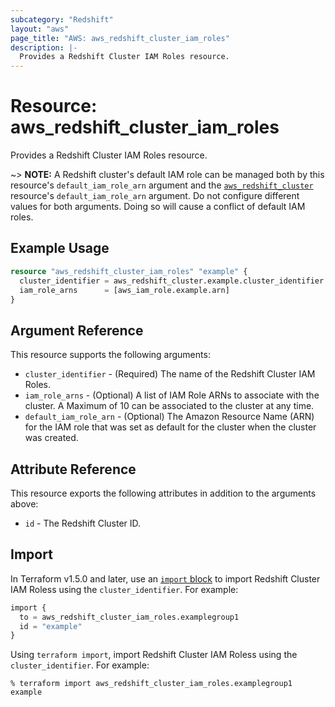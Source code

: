 ```yaml
---
subcategory: "Redshift"
layout: "aws"
page_title: "AWS: aws_redshift_cluster_iam_roles"
description: |-
  Provides a Redshift Cluster IAM Roles resource.
---
```


# Resource: aws_redshift_cluster_iam_roles

Provides a Redshift Cluster IAM Roles resource.

~> **NOTE:** A Redshift cluster's default IAM role can be managed both by this resource's `default_iam_role_arn` argument and the [`aws_redshift_cluster`](redshift_cluster.html) resource's `default_iam_role_arn` argument. Do not configure different values for both arguments. Doing so will cause a conflict of default IAM roles.

## Example Usage

```terraform
resource "aws_redshift_cluster_iam_roles" "example" {
  cluster_identifier = aws_redshift_cluster.example.cluster_identifier
  iam_role_arns      = [aws_iam_role.example.arn]
}
```

## Argument Reference

This resource supports the following arguments:

* `cluster_identifier` - (Required) The name of the Redshift Cluster IAM Roles.
* `iam_role_arns` - (Optional) A list of IAM Role ARNs to associate with the cluster. A Maximum of 10 can be associated to the cluster at any time.
* `default_iam_role_arn` - (Optional) The Amazon Resource Name (ARN) for the IAM role that was set as default for the cluster when the cluster was created.

## Attribute Reference

This resource exports the following attributes in addition to the arguments above:

* `id` - The Redshift Cluster ID.

## Import

In Terraform v1.5.0 and later, use an [`import` block](https://developer.hashicorp.com/terraform/language/import) to import Redshift Cluster IAM Roless using the `cluster_identifier`. For example:

```terraform
import {
  to = aws_redshift_cluster_iam_roles.examplegroup1
  id = "example"
}
```

Using `terraform import`, import Redshift Cluster IAM Roless using the `cluster_identifier`. For example:

```console
% terraform import aws_redshift_cluster_iam_roles.examplegroup1 example
```
